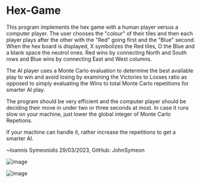 # Hex-Game
This program implements the hex game with a human player versus 
a computer player. The user chooses the "colour" of their tiles and
then each player plays after the other with the "Red" going first and
the "Blue" second. When the hex board is displayed, X symbolizes the Red
tiles, O the Blue and a blank space the neutrol ones. Red wins by 
connecting North and South rows and Blue wins by connecting East and West
columns. 

The AI player uses a Monte Carlo evaluation to determine the best
available play to win and avoid losing by examining the Victories to Losses
ratio as opposed to simply evaluating the Wins to total Monte Carlo repetitions
for smarter AI play.

The program should be very efficient and the computer player should be 
deciding their move in under two or three seconds at most. In case it runs slow on your machine, 
just lower the global integer of Monte Carlo Repetions.

If your machine can handle it, rather increase the repetitions to get a smarter AI.

~Ioannis Symeonidis 29/03/2023, GitHub: JohnSymeon


![image](https://github.com/JohnSymeon/Hex-Game/assets/125981941/acd7b400-d5a6-4843-bfff-9820a09bcfe7)


![image](https://github.com/JohnSymeon/Hex-Game/assets/125981941/8c0f17dd-3438-4cd7-9a7c-ab59d315cf53)

